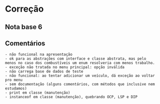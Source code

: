 # Correção

## Nota base 6

## Comentários

    - não funcional na apresentação
    - ok para as abstrações com interface e classe abstrata, mas pelo menos no caso dos combustíveis um enum resolveria com menos trabalho.
    - exceção não tratada no menu principal: opção inválida
    - não carrega base de dados de teste 
    - não funcional: ao tentar adicionar um veículo, dá exceção ao voltar pro menu
    - sem documentação (alguns comentários, com métodos que inclusive nem estudamos)
    - print em classe (manutenção)
    - instanceof em classe (manutenção), quebrando OCP, LSP e DIP